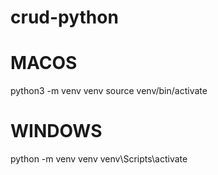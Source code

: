 # crud-python

# MACOS
python3 -m venv venv
source venv/bin/activate

# WINDOWS
python -m venv venv
venv\Scripts\activate
